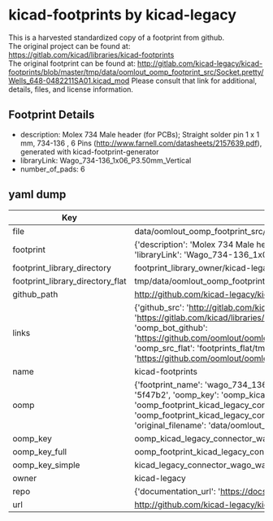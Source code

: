 # kicad-footprints by kicad-legacy  
This is a harvested standardized copy of a footprint from github.  
The original project can be found at:  
https://gitlab.com/kicad/libraries/kicad-footprints  
The original footprint can be found at:
http://gitlab.com/kicad-legacy/kicad-footprints/blob/master/tmp/data/oomlout_oomp_footprint_src/Socket.pretty/Wells_648-0482211SA01.kicad_mod
Please consult that link for additional, details, files, and license information.  
## Footprint Details
* description: Molex 734 Male header (for PCBs); Straight solder pin 1 x 1 mm, 734-136 , 6 Pins (http://www.farnell.com/datasheets/2157639.pdf), generated with kicad-footprint-generator  
* libraryLink: Wago_734-136_1x06_P3.50mm_Vertical  
* number_of_pads: 6  
## yaml dump  
| Key | Value |  
| --- | --- |  
| file | data/oomlout_oomp_footprint_src/kicad-footprints/Connector_Wago.pretty/Wago_734-136_1x06_P3.50mm_Vertical.kicad_mod |  
| footprint | {'description': 'Molex 734 Male header (for PCBs); Straight solder pin 1 x 1 mm, 734-136 , 6 Pins (http://www.farnell.com/datasheets/2157639.pdf), generated with kicad-footprint-generator', 'libraryLink': 'Wago_734-136_1x06_P3.50mm_Vertical', 'number_of_pads': 6} |  
| footprint_library_directory | footprint_library_owner/kicad-legacy_kicad-footprints |  
| footprint_library_directory_flat | tmp/data/oomlout_oomp_footprint_src/footprints_flat/kicad_legacy_connector_wago_wago_734_136_1x06_p3_50mm_vertical/working |  
| github_path | http://github.com/kicad-legacy/kicad-footprints/blob/master/tmp/data/oomlout_oomp_footprint_src/Connector_Wago.pretty/Wago_734-136_1x06_P3.50mm_Vertical.kicad_mod |  
| links | {'github_src': 'http://gitlab.com/kicad-legacy/kicad-footprints/blob/master/tmp/data/oomlout_oomp_footprint_src/Socket.pretty/Wells_648-0482211SA01.kicad_mod', 'github_src_repo': 'https://gitlab.com/kicad/libraries/kicad-footprints', 'oomp_bot': 'tmp/data/oomlout_oomp_footprint_src/footprints/kicad_legacy_connector_wago_wago_734_136_1x06_p3_50mm_vertical/working', 'oomp_bot_github': 'https://github.com/oomlout/oomlout_oomp_footprint_bot/tree/main/tmp/data/oomlout_oomp_footprint_src/footprints/kicad_legacy_connector_wago_wago_734_136_1x06_p3_50mm_vertical/working', 'oomp_src_flat': 'footprints_flat/tmp/data/oomlout_oomp_footprint_src/footprints_flat/kicad_legacy_connector_wago_wago_734_136_1x06_p3_50mm_vertical/working', 'oomp_src_flat_github': 'https://github.com/oomlout/oomlout_oomp_footprint_src/tree/main/tmp/data/oomlout_oomp_footprint_src/footprints_flat/kicad_legacy_connector_wago_wago_734_136_1x06_p3_50mm_vertical/working'} |  
| name | kicad-footprints |  
| oomp | {'footprint_name': 'wago_734_136_1x06_p3_50mm_vertical', 'library_name': 'connector_wago', 'md5': '5f47b2024b9da06c9074b3441c8c4612', 'md5_10': '5f47b2024b', 'md5_5': '5f47b', 'md5_6': '5f47b2', 'oomp_key': 'oomp_kicad_legacy_connector_wago_wago_734_136_1x06_p3_50mm_vertical', 'oomp_key_extra': 'oomp_footprint_kicad_legacy_connector_wago_wago_734_136_1x06_p3_50mm_vertical', 'oomp_key_full': 'oomp_footprint_kicad_legacy_connector_wago_wago_734_136_1x06_p3_50mm_vertical_5f47b2', 'oomp_key_simple': 'kicad_legacy_connector_wago_wago_734_136_1x06_p3_50mm_vertical', 'original_filename': 'data/oomlout_oomp_footprint_src/kicad-footprints/Connector_Wago.pretty/Wago_734-136_1x06_P3.50mm_Vertical.kicad_mod', 'owner_name': 'kicad_legacy'} |  
| oomp_key | oomp_kicad_legacy_connector_wago_wago_734_136_1x06_p3_50mm_vertical |  
| oomp_key_full | oomp_footprint_kicad_legacy_connector_wago_wago_734_136_1x06_p3_50mm_vertical |  
| oomp_key_simple | kicad_legacy_connector_wago_wago_734_136_1x06_p3_50mm_vertical |  
| owner | kicad-legacy |  
| repo | {'documentation_url': 'https://docs.github.com/rest/repos/repos#get-a-repository', 'message': 'Not Found'} |  
| url | http://github.com/kicad-legacy/kicad-footprints |  

